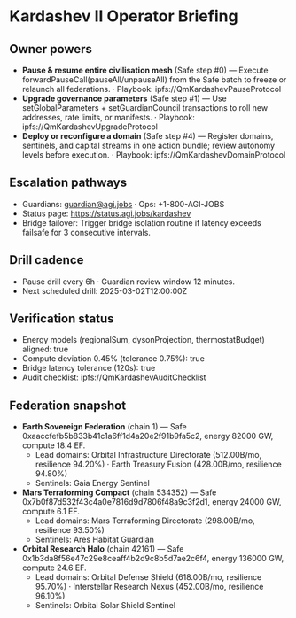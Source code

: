 # Kardashev II Operator Briefing

## Owner powers
- **Pause & resume entire civilisation mesh** (Safe step #0) — Execute forwardPauseCall(pauseAll/unpauseAll) from the Safe batch to freeze or relaunch all federations. · Playbook: ipfs://QmKardashevPauseProtocol
- **Upgrade governance parameters** (Safe step #1) — Use setGlobalParameters + setGuardianCouncil transactions to roll new addresses, rate limits, or manifests. · Playbook: ipfs://QmKardashevUpgradeProtocol
- **Deploy or reconfigure a domain** (Safe step #4) — Register domains, sentinels, and capital streams in one action bundle; review autonomy levels before execution. · Playbook: ipfs://QmKardashevDomainProtocol

## Escalation pathways
* Guardians: guardian@agi.jobs · Ops: +1-800-AGI-JOBS
* Status page: https://status.agi.jobs/kardashev
* Bridge failover: Trigger bridge isolation routine if latency exceeds failsafe for 3 consecutive intervals.

## Drill cadence
* Pause drill every 6h · Guardian review window 12 minutes.
* Next scheduled drill: 2025-03-02T12:00:00Z

## Verification status
* Energy models (regionalSum, dysonProjection, thermostatBudget) aligned: true
* Compute deviation 0.45% (tolerance 0.75%): true
* Bridge latency tolerance (120s): true
* Audit checklist: ipfs://QmKardashevAuditChecklist

## Federation snapshot
* **Earth Sovereign Federation** (chain 1) — Safe 0xaaccfefb5b833b41c1a6ff1d4a20e2f91b9fa5c2, energy 82000 GW, compute 18.4 EF.
  - Lead domains: Orbital Infrastructure Directorate (512.00B/mo, resilience 94.20%) · Earth Treasury Fusion (428.00B/mo, resilience 94.80%)
  - Sentinels: Gaia Energy Sentinel
* **Mars Terraforming Compact** (chain 534352) — Safe 0x7b0f87d532f43c4a0e7816d9d7806f48a9c3f2d1, energy 24000 GW, compute 6.1 EF.
  - Lead domains: Mars Terraforming Directorate (298.00B/mo, resilience 93.50%)
  - Sentinels: Ares Habitat Guardian
* **Orbital Research Halo** (chain 42161) — Safe 0x1b3da8f56e47c29e8ceaff4b2d9c8b5d7ae2c6f4, energy 136000 GW, compute 24.6 EF.
  - Lead domains: Orbital Defense Shield (618.00B/mo, resilience 95.70%) · Interstellar Research Nexus (452.00B/mo, resilience 96.10%)
  - Sentinels: Orbital Solar Shield Sentinel
